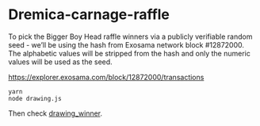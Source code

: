 # Dremica-carnage-raffle

To pick the Bigger Boy Head raffle winners via a publicly verifiable random seed - we’ll be using the hash from Exosama network block #12872000. The alphabetic values will be stripped from the hash and only the numeric values will be used as the seed.

https://explorer.exosama.com/block/12872000/transactions

```
yarn
node drawing.js
```

Then check [drawing_winner](./drawing_winner.json).
